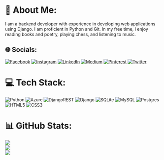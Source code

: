 # 💫 About Me:
I am a backend developer with experience in developing web applications using Django. I am proficient in Python and Git. In my free time, I enjoy reading books and poetry, playing chess, and listening to music.


## 🌐 Socials:
[![Facebook](https://img.shields.io/badge/Facebook-%231877F2.svg?logo=Facebook&logoColor=white)](https://facebook.com/hmabubakar0016) [![Instagram](https://img.shields.io/badge/Instagram-%23E4405F.svg?logo=Instagram&logoColor=white)](https://instagram.com/hmabubakar313) [![LinkedIn](https://img.shields.io/badge/LinkedIn-%230077B5.svg?logo=linkedin&logoColor=white)](https://linkedin.com/in/hmabubakar313) [![Medium](https://img.shields.io/badge/Medium-12100E?logo=medium&logoColor=white)](https://medium.com/@@hmabubakar313) [![Pinterest](https://img.shields.io/badge/Pinterest-%23E60023.svg?logo=Pinterest&logoColor=white)](https://pinterest.com/hmabubakar313) [![Twitter](https://img.shields.io/badge/Twitter-%231DA1F2.svg?logo=Twitter&logoColor=white)](https://twitter.com/hmabubakar313) 

# 💻 Tech Stack:
![Python](https://img.shields.io/badge/python-3670A0?style=for-the-badge&logo=python&logoColor=ffdd54) ![Azure](https://img.shields.io/badge/azure-%230072C6.svg?style=for-the-badge&logo=azure-devops&logoColor=white) ![DjangoREST](https://img.shields.io/badge/DJANGO-REST-ff1709?style=for-the-badge&logo=django&logoColor=white&color=ff1709&labelColor=gray) ![Django](https://img.shields.io/badge/django-%23092E20.svg?style=for-the-badge&logo=django&logoColor=white) ![SQLite](https://img.shields.io/badge/sqlite-%2307405e.svg?style=for-the-badge&logo=sqlite&logoColor=white) ![MySQL](https://img.shields.io/badge/mysql-%2300f.svg?style=for-the-badge&logo=mysql&logoColor=white) ![Postgres](https://img.shields.io/badge/postgres-%23316192.svg?style=for-the-badge&logo=postgresql&logoColor=white) ![HTML5](https://img.shields.io/badge/html5-%23E34F26.svg?style=for-the-badge&logo=html5&logoColor=white) ![CSS3](https://img.shields.io/badge/css3-%231572B6.svg?style=for-the-badge&logo=css3&logoColor=white) 
# 📊 GitHub Stats:
![](https://github-readme-stats.vercel.app/api?username=hmabubakar313&theme=gruvbox&hide_border=false&include_all_commits=false&count_private=false)<br/>
![](https://github-readme-streak-stats.herokuapp.com/?user=hmabubakar313&theme=gruvbox&hide_border=false)<br/>
![](https://github-readme-stats.vercel.app/api/top-langs/?username=hmabubakar313&theme=gruvbox&hide_border=false&include_all_commits=false&count_private=false&layout=compact)
